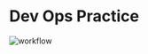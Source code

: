 # Dev Ops Practice

![workflow](https://github.com/napierkhinds/Devops/actions/workflows/main.yml/badge.svg)
